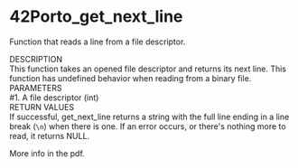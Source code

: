 # 42Porto_get_next_line

Function that reads a line from a file descriptor.  
  
DESCRIPTION  
This function takes an opened file descriptor and returns its next line.
This function has undefined behavior when reading from a binary file.  
PARAMETERS  
#1. A file descriptor (int)  
RETURN VALUES  
If successful, get_next_line returns a string with the full line ending in a line break (`\n`) when there is one. 
If an error occurs, or there's nothing more to read, it returns NULL.  

More info in the pdf.
